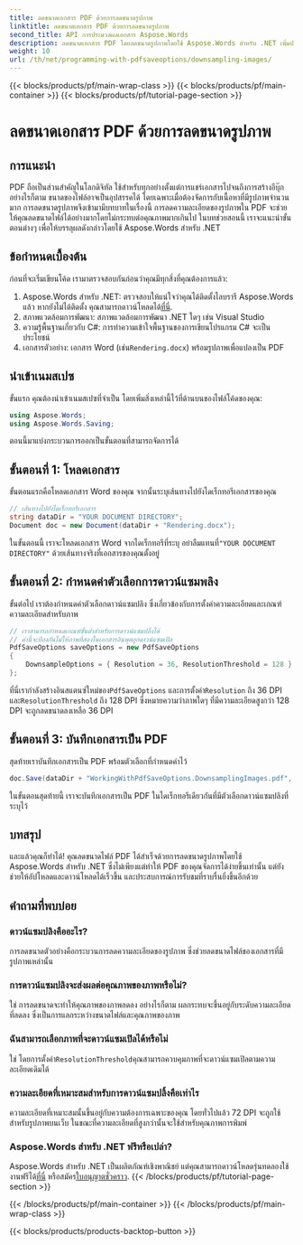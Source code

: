 ```yaml
---
title: ลดขนาดเอกสาร PDF ด้วยการลดขนาดรูปภาพ
linktitle: ลดขนาดเอกสาร PDF ด้วยการลดขนาดรูปภาพ
second_title: API การประมวลผลเอกสาร Aspose.Words
description: ลดขนาดเอกสาร PDF โดยลดขนาดรูปภาพโดยใช้ Aspose.Words สำหรับ .NET เพิ่มประสิทธิภาพ PDF ของคุณเพื่อให้อัปโหลดและดาวน์โหลดได้เร็วขึ้น
weight: 10
url: /th/net/programming-with-pdfsaveoptions/downsampling-images/
---
```


{{< blocks/products/pf/main-wrap-class >}}
{{< blocks/products/pf/main-container >}}
{{< blocks/products/pf/tutorial-page-section >}}

# ลดขนาดเอกสาร PDF ด้วยการลดขนาดรูปภาพ

## การแนะนำ

PDF ถือเป็นส่วนสำคัญในโลกดิจิทัล ใช้สำหรับทุกอย่างตั้งแต่การแชร์เอกสารไปจนถึงการสร้างอีบุ๊ก อย่างไรก็ตาม ขนาดของไฟล์อาจเป็นอุปสรรคได้ โดยเฉพาะเมื่อต้องจัดการกับเนื้อหาที่มีรูปภาพจำนวนมาก การลดขนาดรูปภาพจึงเข้ามามีบทบาทในเรื่องนี้ การลดความละเอียดของรูปภาพใน PDF จะช่วยให้คุณลดขนาดไฟล์ได้อย่างมากโดยไม่กระทบต่อคุณภาพมากเกินไป ในบทช่วยสอนนี้ เราจะแนะนำขั้นตอนต่างๆ เพื่อให้บรรลุผลดังกล่าวโดยใช้ Aspose.Words สำหรับ .NET

## ข้อกำหนดเบื้องต้น

ก่อนที่จะเริ่มเขียนโค้ด เรามาตรวจสอบกันก่อนว่าคุณมีทุกสิ่งที่คุณต้องการแล้ว:

1.  Aspose.Words สำหรับ .NET: ตรวจสอบให้แน่ใจว่าคุณได้ติดตั้งไลบรารี Aspose.Words แล้ว หากยังไม่ได้ติดตั้ง คุณสามารถดาวน์โหลดได้[ที่นี่](https://releases.aspose.com/words/net/).
2. สภาพแวดล้อมการพัฒนา: สภาพแวดล้อมการพัฒนา .NET ใดๆ เช่น Visual Studio
3. ความรู้พื้นฐานเกี่ยวกับ C#: การทำความเข้าใจพื้นฐานของการเขียนโปรแกรม C# จะเป็นประโยชน์
4.  เอกสารตัวอย่าง: เอกสาร Word (เช่น`Rendering.docx`) พร้อมรูปภาพเพื่อแปลงเป็น PDF

## นำเข้าเนมสเปซ

ขั้นแรก คุณต้องนำเข้าเนมสเปซที่จำเป็น โดยเพิ่มสิ่งเหล่านี้ไว้ที่ด้านบนของไฟล์โค้ดของคุณ:

```csharp
using Aspose.Words;
using Aspose.Words.Saving;
```

ตอนนี้มาแบ่งกระบวนการออกเป็นขั้นตอนที่สามารถจัดการได้

## ขั้นตอนที่ 1: โหลดเอกสาร

ขั้นตอนแรกคือโหลดเอกสาร Word ของคุณ จากนั้นระบุเส้นทางไปยังไดเร็กทอรีเอกสารของคุณ

```csharp
// เส้นทางไปยังไดเร็กทอรีเอกสาร
string dataDir = "YOUR DOCUMENT DIRECTORY";
Document doc = new Document(dataDir + "Rendering.docx");
```

ในขั้นตอนนี้ เราจะโหลดเอกสาร Word จากไดเร็กทอรีที่ระบุ อย่าลืมแทนที่`"YOUR DOCUMENT DIRECTORY"` ด้วยเส้นทางจริงที่เอกสารของคุณตั้งอยู่

## ขั้นตอนที่ 2: กำหนดค่าตัวเลือกการดาวน์แซมพลิง

ขั้นต่อไป เราต้องกำหนดค่าตัวเลือกดาวน์แซมปลิง ซึ่งเกี่ยวข้องกับการตั้งค่าความละเอียดและเกณฑ์ความละเอียดสำหรับภาพ

```csharp
// เราสามารถกำหนดเกณฑ์ขั้นต่ำสำหรับการดาวน์แซมปลิ้งได้
// ค่านี้จะป้องกันไม่ให้ภาพที่สองในเอกสารอินพุตถูกดาวน์แซมเปิล
PdfSaveOptions saveOptions = new PdfSaveOptions
{
    DownsampleOptions = { Resolution = 36, ResolutionThreshold = 128 }
};
```

 ที่นี่เรากำลังสร้างอินสแตนซ์ใหม่ของ`PdfSaveOptions` และการตั้งค่า`Resolution` ถึง 36 DPI และ`ResolutionThreshold` ถึง 128 DPI ซึ่งหมายความว่าภาพใดๆ ที่มีความละเอียดสูงกว่า 128 DPI จะถูกลดขนาดลงเหลือ 36 DPI

## ขั้นตอนที่ 3: บันทึกเอกสารเป็น PDF

สุดท้ายเราบันทึกเอกสารเป็น PDF พร้อมตัวเลือกที่กำหนดค่าไว้

```csharp
doc.Save(dataDir + "WorkingWithPdfSaveOptions.DownsamplingImages.pdf", saveOptions);
```

ในขั้นตอนสุดท้ายนี้ เราจะบันทึกเอกสารเป็น PDF ในไดเร็กทอรีเดียวกันที่มีตัวเลือกดาวน์แซมปลิงที่ระบุไว้

## บทสรุป

และแล้วคุณก็ทำได้! คุณลดขนาดไฟล์ PDF ได้สำเร็จด้วยการลดขนาดรูปภาพโดยใช้ Aspose.Words สำหรับ .NET ซึ่งไม่เพียงแต่ทำให้ PDF ของคุณจัดการได้ง่ายขึ้นเท่านั้น แต่ยังช่วยให้อัปโหลดและดาวน์โหลดได้เร็วขึ้น และประสบการณ์การรับชมที่ราบรื่นยิ่งขึ้นอีกด้วย

## คำถามที่พบบ่อย

### ดาวน์แซมปลิงคืออะไร?
การลดขนาดตัวอย่างคือกระบวนการลดความละเอียดของรูปภาพ ซึ่งช่วยลดขนาดไฟล์ของเอกสารที่มีรูปภาพเหล่านั้น

### การดาวน์แซมปลิงจะส่งผลต่อคุณภาพของภาพหรือไม่?
ใช่ การลดขนาดจะทำให้คุณภาพของภาพลดลง อย่างไรก็ตาม ผลกระทบจะขึ้นอยู่กับระดับความละเอียดที่ลดลง ซึ่งเป็นการแลกระหว่างขนาดไฟล์และคุณภาพของภาพ

### ฉันสามารถเลือกภาพที่จะดาวน์แซมเปิลได้หรือไม่
 ใช่ โดยการตั้งค่า`ResolutionThreshold`คุณสามารถควบคุมภาพที่จะดาวน์แซมเปิลตามความละเอียดเดิมได้

### ความละเอียดที่เหมาะสมสำหรับการดาวน์แซมปลิ้งคือเท่าไร
ความละเอียดที่เหมาะสมนั้นขึ้นอยู่กับความต้องการเฉพาะของคุณ โดยทั่วไปแล้ว 72 DPI จะถูกใช้สำหรับรูปภาพบนเว็บ ในขณะที่ความละเอียดที่สูงกว่านั้นจะใช้สำหรับคุณภาพการพิมพ์

### Aspose.Words สำหรับ .NET ฟรีหรือเปล่า?
 Aspose.Words สำหรับ .NET เป็นผลิตภัณฑ์เชิงพาณิชย์ แต่คุณสามารถดาวน์โหลดรุ่นทดลองใช้งานฟรีได้[ที่นี่](https://releases.aspose.com/) หรือสมัคร[ใบอนุญาตชั่วคราว](https://purchase.aspose.com/temporary-license/).
{{< /blocks/products/pf/tutorial-page-section >}}

{{< /blocks/products/pf/main-container >}}
{{< /blocks/products/pf/main-wrap-class >}}

{{< blocks/products/products-backtop-button >}}
